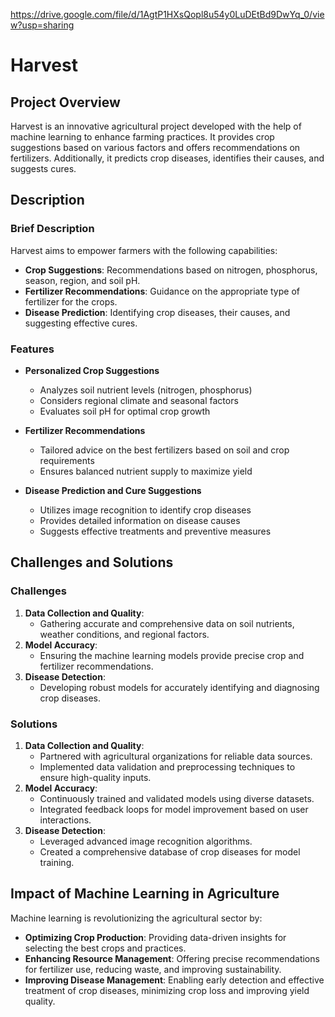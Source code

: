 https://drive.google.com/file/d/1AgtP1HXsQopl8u54y0LuDEtBd9DwYq_0/view?usp=sharing

# Harvest

## Project Overview
Harvest is an innovative agricultural project developed with the help of machine learning to enhance farming practices. It provides crop suggestions based on various factors and offers recommendations on fertilizers. Additionally, it predicts crop diseases, identifies their causes, and suggests cures.

## Description
### Brief Description
Harvest aims to empower farmers with the following capabilities:
- **Crop Suggestions**: Recommendations based on nitrogen, phosphorus, season, region, and soil pH.
- **Fertilizer Recommendations**: Guidance on the appropriate type of fertilizer for the crops.
- **Disease Prediction**: Identifying crop diseases, their causes, and suggesting effective cures.

### Features
- **Personalized Crop Suggestions**
  - Analyzes soil nutrient levels (nitrogen, phosphorus)
  - Considers regional climate and seasonal factors
  - Evaluates soil pH for optimal crop growth

- **Fertilizer Recommendations**
  - Tailored advice on the best fertilizers based on soil and crop requirements
  - Ensures balanced nutrient supply to maximize yield

- **Disease Prediction and Cure Suggestions**
  - Utilizes image recognition to identify crop diseases
  - Provides detailed information on disease causes
  - Suggests effective treatments and preventive measures

## Challenges and Solutions
### Challenges
1. **Data Collection and Quality**:
   - Gathering accurate and comprehensive data on soil nutrients, weather conditions, and regional factors.
2. **Model Accuracy**:
   - Ensuring the machine learning models provide precise crop and fertilizer recommendations.
3. **Disease Detection**:
   - Developing robust models for accurately identifying and diagnosing crop diseases.

### Solutions
1. **Data Collection and Quality**:
   - Partnered with agricultural organizations for reliable data sources.
   - Implemented data validation and preprocessing techniques to ensure high-quality inputs.
2. **Model Accuracy**:
   - Continuously trained and validated models using diverse datasets.
   - Integrated feedback loops for model improvement based on user interactions.
3. **Disease Detection**:
   - Leveraged advanced image recognition algorithms.
   - Created a comprehensive database of crop diseases for model training.

## Impact of Machine Learning in Agriculture
Machine learning is revolutionizing the agricultural sector by:
- **Optimizing Crop Production**: Providing data-driven insights for selecting the best crops and practices.
- **Enhancing Resource Management**: Offering precise recommendations for fertilizer use, reducing waste, and improving sustainability.
- **Improving Disease Management**: Enabling early detection and effective treatment of crop diseases, minimizing crop loss and improving yield quality.




